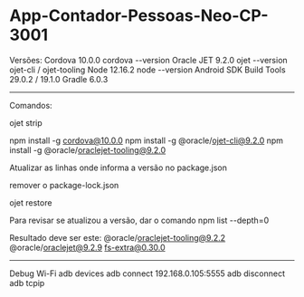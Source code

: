 # App-Contador-Pessoas-Neo-CP-3001
Versões:
Cordova                      10.0.0  cordova --version
Oracle JET                    9.2.0  ojet --version
  ojet-cli / ojet-tooling
Node                        12.16.2  node --version
Android SDK Build Tools      29.0.2 / 19.1.0
Gradle                        6.0.3

------------------------------------------------------------------

Comandos:

ojet strip

npm install -g cordova@10.0.0
npm install -g @oracle/ojet-cli@9.2.0
npm install -g @oracle/oraclejet-tooling@9.2.0

Atualizar as linhas onde informa a versão no package.json

remover o package-lock.json

ojet restore

Para revisar se atualizou a versão, dar o comando 
npm list --depth=0

Resultado deve ser este:
@oracle/oraclejet-tooling@9.2.2
@oracle/oraclejet@9.2.9
fs-extra@0.30.0

------------------------------------------------------------------

Debug Wi-Fi
adb devices
adb connect 192.168.0.105:5555
adb disconnect
adb tcpip